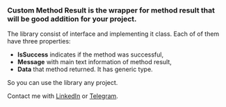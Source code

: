 ### Custom Method Result is the wrapper for method result that will be good addition for your project.

The library consist of interface and implementing it class. Each of of them have three properties:
- **IsSuccess** indicates if the method was successful,
- **Message** with main text information of method result,
- **Data** that method returned. It has generic type.

So you can use the library any project.

Contact me with [LinkedIn](https://www.linkedin.com/in/taranchuk/) or [Telegram](https://t.me/itismeVladimir).
